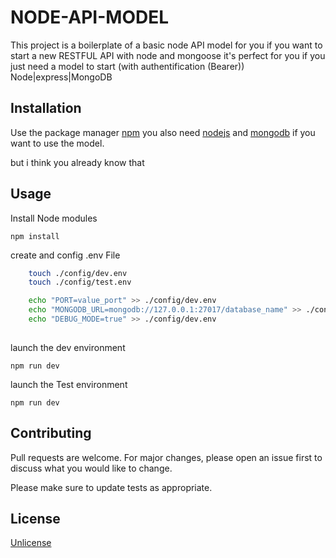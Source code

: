 # NODE-API-MODEL

This project is a boilerplate of a basic node API model for you
if you want to start a new RESTFUL API with node and mongoose it's perfect for you if you just need a model to start 
(with authentification (Bearer))
Node|express|MongoDB

## Installation

Use the package manager [npm](https://www.npmjs.com/) 
you also need [nodejs](https://nodejs.org/en/)
and [mongodb](https://www.mongodb.com/try/download/community)
if you want to use the model.

but i think you already know that

## Usage

Install Node modules
```node
npm install
```

create and config .env File

```bash
    touch ./config/dev.env 
    touch ./config/test.env

    echo "PORT=value_port" >> ./config/dev.env
    echo "MONGODB_URL=mongodb://127.0.0.1:27017/database_name" >> ./config/dev.env
    echo "DEBUG_MODE=true" >> ./config/dev.env
    
```

launch the dev environment 
```node
npm run dev
```

launch the Test environment 
```node
npm run dev
```

## Contributing

Pull requests are welcome. For major changes, please open an issue first to discuss what you would like to change.

Please make sure to update tests as appropriate.

## License
[Unlicense](https://en.wikipedia.org/wiki/Unlicense)